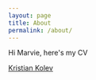 ```yaml
---
layout: page
title: About
permalink: /about/
---
```


Hi Marvie, here's my CV


[Kristian Kolev](https://github.com/KristianKolev/kristiankolev-cv)



